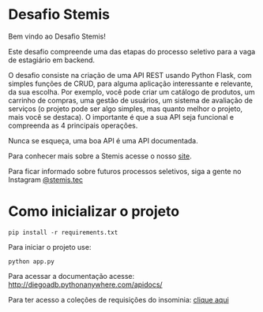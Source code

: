 # Desafio Stemis

Bem vindo ao Desafio Stemis!

Este desafio compreende uma das etapas do processo seletivo para a vaga de estagiário em backend.

O desafio consiste na criação de uma API REST usando Python Flask, com simples funções de CRUD, para alguma aplicação interessante e relevante, da sua escolha. Por exemplo, você pode criar um catálogo de produtos, um carrinho de compras, uma gestão de usuários, um sistema de avaliação de serviços (o projeto pode ser algo simples, mas quanto melhor o projeto, mais você se destaca). O importante é que a sua API seja funcional e compreenda as 4 principais operações.

Nunca se esqueça, uma boa API é uma API documentada.

Para conhecer mais sobre a Stemis acesse o nosso [site](https://www.stemis.com.br).

Para ficar informado sobre futuros processos seletivos, siga a gente no Instagram [@stemis.tec](https://www.instagram.com/stemis.tec)

# Como inicializar o projeto

```
pip install -r requirements.txt
```

Para iniciar o projeto use:

```
python app.py
```

Para acessar a documentação acesse: http://diegoadb.pythonanywhere.com/apidocs/

Para ter acesso a coleções de requisições do insominia: [clique aqui](https://github.com/diegoadborges/stemis-teste/blob/main/Insomnia_2023-09-16.json) 
